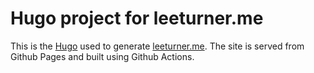 # Hugo project for leeturner.me

This is the [Hugo](https://gohugo.io) used to generate [leeturner.me](https://leeturner.me).  The site is served from Github Pages and built using Github Actions.
